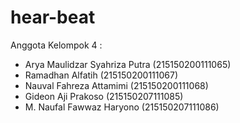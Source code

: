 # hear-beat

Anggota Kelompok 4 :

- Arya Maulidzar Syahriza Putra (215150200111065)
- Ramadhan Alfatih (215150200111067)
- Nauval Fahreza Attamimi	(215150200111068)
- Gideon Aji Prakoso (215150207111085)
- M. Naufal Fawwaz Haryono (215150207111086)
